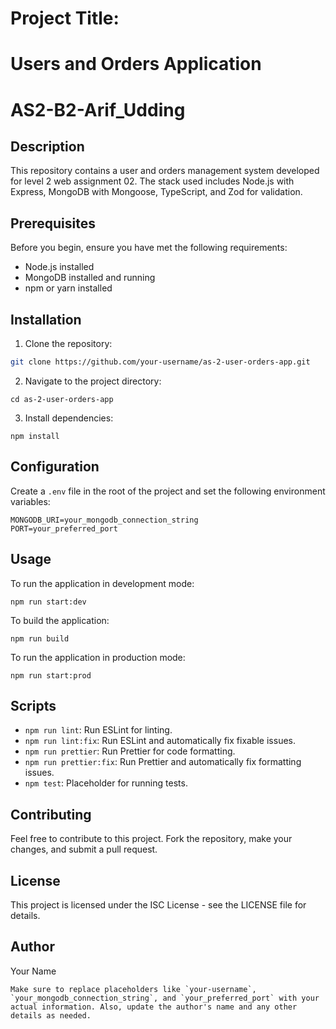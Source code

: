 # Project Title:

# Users and Orders Application

# AS2-B2-Arif_Udding

## Description

This repository contains a user and orders management system developed for level 2 web assignment 02. The stack used includes Node.js with Express, MongoDB with Mongoose, TypeScript, and Zod for validation.

## Prerequisites

Before you begin, ensure you have met the following requirements:

- Node.js installed
- MongoDB installed and running
- npm or yarn installed

## Installation

1. Clone the repository:

```bash
git clone https://github.com/your-username/as-2-user-orders-app.git
```

2. Navigate to the project directory:

```
cd as-2-user-orders-app
```

3. Install dependencies:

```
npm install
```

## Configuration

Create a `.env` file in the root of the project and set the following environment variables:

```
MONGODB_URI=your_mongodb_connection_string
PORT=your_preferred_port
```

## Usage

To run the application in development mode:

```
npm run start:dev
```

To build the application:

```
npm run build
```

To run the application in production mode:

```
npm run start:prod
```

## Scripts

- `npm run lint`: Run ESLint for linting.
- `npm run lint:fix`: Run ESLint and automatically fix fixable issues.
- `npm run prettier`: Run Prettier for code formatting.
- `npm run prettier:fix`: Run Prettier and automatically fix formatting issues.
- `npm test`: Placeholder for running tests.

## Contributing

Feel free to contribute to this project. Fork the repository, make your changes, and submit a pull request.

## License

This project is licensed under the ISC License - see the LICENSE file for details.

## Author

Your Name

```
Make sure to replace placeholders like `your-username`, `your_mongodb_connection_string`, and `your_preferred_port` with your actual information. Also, update the author's name and any other details as needed.
```
